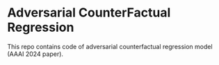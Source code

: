 # Adversarial CounterFactual Regression
This repo contains code of adversarial counterfactual regression model (AAAI 2024 paper).
